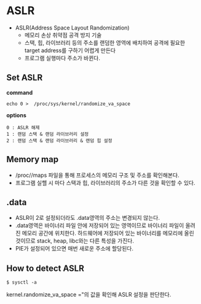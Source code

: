 # ASLR

* ASLR(Address Space Layout Randomization)
  * 메모리 손상 취약점 공격 방지 기술
  * 스택, 힙, 라이브러리 등의 주소를 랜덤한 영역에 배치하여 공격에 필요한 target address를 구하기 어렵게 만든다
  * 프로그램 실행마다 주소가 바뀐다.

## Set ASLR

__command__

```
echo 0 >  /proc/sys/kernel/randomize_va_space
```

__options__

```
0 : ASLR 해제
1 : 랜덤 스택 & 랜덤 라이브러리 설정
2 : 랜덤 스택 & 랜덤 라이브러리 & 랜덤 힙 설정
```

## Memory map

* /proc/<PID>/maps 파일을 통해 프로세스의 메모리 구조 및 주소를 확인해본다.
* 프로그램 실핼 시 마다 스택과 힙, 라이브러리의 주소가 다른 것을 확인할 수 있다.

## .data

* ASLR이 2로 설정되더라도 .data영역의 주소는 변경되지 않는다.
* .data영역은 바이너리 파일 안에 저장되어 있는 영역이므로 바이너리 파일이 올려진 메모리 공간에 위치한다. 하드웨어에 저장되어 있는 바이너리를 메모리에 올린 것이므로 stack, heap, libc와는 다른 특성을 가진다.
* PIE가 설정되어 있으면 매번 새로운 주소에 할당된다.

## How to detect ASLR

```shell
$ sysctl -a
```

kernel.randomize_va_space ="의 값을 확인해 ASLR 설정을 판단한다.